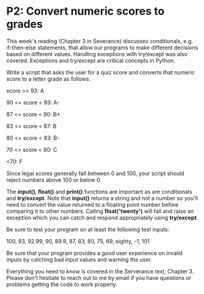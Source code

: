 # P2: Convert numeric scores to grades

This week's reading (Chapter 3 in Severance) discusses conditionals, e.g. if-then-else statements, that allow our programs to make different decisions based on different values.   Handling exceptions with try/except was also covered.   Exceptions and try/except are critical concepts in Python.   

Write a script that asks the user for a quiz score and converts that numeric score to a letter grade as follows:

score >= 93: A

90 <= score < 93: A-

87 <= score < 90: B+

83 <= score < 87: B

80 <= score < 83: B-

70 <= score < 80: C

<70: F

Since legal scores generally fall between 0 and 100, your script should reject numbers above 100 or below 0.

The **input(), float()** and **print()** functions are important as are conditionals and **try/except**.   Note that **input()** returns a string and not a number so you'll need to convert the value returned to a floating point number before comparing it to other numbers. Calling **float('twenty')** will fail and raise an exception which you can catch and respond appropriately using **try/except**.

Be sure to test your program on at least the following test inputs:

100, 93, 92.99, 90, 89.9, 87, 83, 80, 75, 69, eighty, -1, 101

Be sure that your program provides a good user experience on invalid inputs by catching bad input values and warning the user.   

Everything you need to know is covered in the Serverance text, Chapter 3.  Please don't hesitate to reach out to me by email if you have questions or problems getting the code to work properly.
